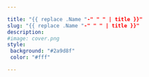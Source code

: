 ```yaml
---

title: "{{ replace .Name "-" " " | title }}"
slug: "{{ replace .Name "-" " " | title }}"
description:
#image: cover.png
style:
 background: "#2a9d8f"
 color: "#fff"

---
```

